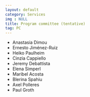 ```yaml
---
layout: default
category: Services
img : NULL
title: Program committee (tentative)
tag: PC
---
```


- Anastasia Dimou
- Ernesto Jiménez-Ruiz 
- Heiko Paulheim
- Cinzia Cappiello 
- Jeremy Debattista
- Elena Simperl
- Maribel Acosta
- Blerina Spahiu
- Axel Polleres
- Paul Groth
